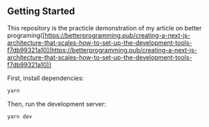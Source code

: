 ## Getting Started
This repository is the practicle demonstration of my article on better programing([https://betterprogramming.pub/creating-a-next-js-architecture-that-scales-how-to-set-up-the-development-tools-f7db99321a10](https://betterprogramming.pub/creating-a-next-js-architecture-that-scales-how-to-set-up-the-development-tools-f7db99321a10))

First, install dependencies:

```bash
yarn
```

Then, run the development server:

```bash
yarn dev
```


